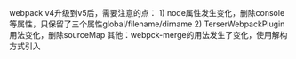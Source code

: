 webpack v4升级到v5后，需要注意的点： 1) node属性发生变化，删除console等属性，只保留了三个属性global/filename/dirname 2) TerserWebpackPlugin用法变化，删除sourceMap 其他：webpck-merge的用法发生了变化，使用解构方式引入